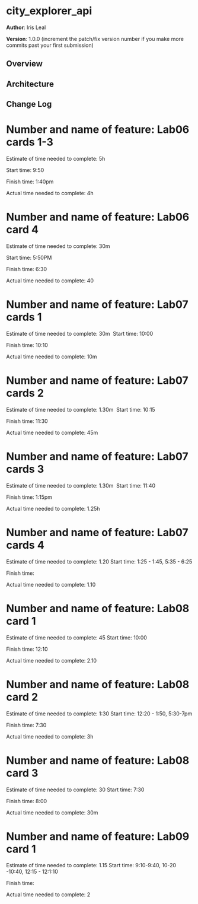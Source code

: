 # city_explorer_api

**Author**: Iris Leal

**Version**: 1.0.0 (increment the patch/fix version number if you make more commits past your first submission)

## Overview
<!-- Provide a high level overview of what this application is and why you are building it, beyond the fact that it's an assignment for this class. (i.e. What's your problem domain?) -->


## Architecture
<!-- Provide a detailed description of the application design. What technologies (languages, libraries, etc) you're using, and any other relevant design information. -->

## Change Log
<!-- Use this area to document the iterative changes made to your application as each feature is successfully implemented. Use time stamps. Here's an examples:

01-01-2001 4:59pm - Application now has a fully-functional express server, with a GET route for the location resource.

## Credits and Collaborations
<!-- Give credit (and a link) to other people or resources that helped you build this application. -->

# Number and name of feature: Lab06 cards 1-3
Estimate of time needed to complete: 5h

Start time: 9:50

Finish time: 1:40pm

Actual time needed to complete: 4h

# Number and name of feature: Lab06 card 4
Estimate of time needed to complete: 30m

Start time: 5:50PM

Finish time: 6:30

Actual time needed to complete: 40

# Number and name of feature: Lab07 cards 1
Estimate of time needed to complete: 30m 
Start time: 10:00

Finish time: 10:10

Actual time needed to complete: 10m

# Number and name of feature: Lab07 cards 2
Estimate of time needed to complete: 1.30m 
Start time: 10:15

Finish time: 11:30

Actual time needed to complete: 45m

# Number and name of feature: Lab07 cards 3
Estimate of time needed to complete: 1.30m 
Start time: 11:40

Finish time: 1:15pm

Actual time needed to complete: 1.25h

# Number and name of feature: Lab07 cards 4
Estimate of time needed to complete: 1.20
Start time: 1:25 - 1:45, 5:35 - 6:25

Finish time:

Actual time needed to complete:  1.10

# Number and name of feature: Lab08 card 1

Estimate of time needed to complete: 45
Start time: 10:00

Finish time: 12:10

Actual time needed to complete:  2.10

# Number and name of feature: Lab08 card 2

Estimate of time needed to complete: 1:30
Start time: 12:20 - 1:50, 5:30-7pm

Finish time: 7:30

Actual time needed to complete:  3h

# Number and name of feature: Lab08 card 3

Estimate of time needed to complete: 30
Start time: 7:30

Finish time: 8:00

Actual time needed to complete:  30m

# Number and name of feature: Lab09 card 1

Estimate of time needed to complete: 1.15
Start time: 9:10-9:40, 10-20 -10:40, 12:15 - 12:1:10

Finish time: 

Actual time needed to complete:  2